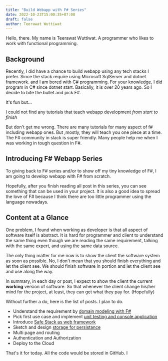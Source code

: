 ```yaml
---
title: "Build Webapp with F# Series"
date: 2022-10-23T15:00:35+07:00
draft: false
author: Teerawat Wuttiwat
---
```


Hello, there. My name is Teerawat Wuttiwat. 
A programmer who likes to work with functional programming.

Background
----------
Recently, I did have a chance to build webapp using any tech stacks I prefer. Since the stack require using Microsoft SqlServer and dotnet framework. and I am bored with C# programming. For your knowledge, I did program in C# since dotnet start. Basically, it is over 20 years ago.
So I decide to bite the bullet and pick F#.

It's fun but...

I could not find any tutorials that teach webapp development *from start to finish*

But don't get me wrong. There are many tutorials for many aspect of f# including webapp ones. But ,mostly, they will teach you one piece at a time. The F# community in slack is super friendly. Many people help me when I was working in tough question in F#.

Introducing F# Webapp Series
----------------------------
To giving back to F# series and/or to show off my tiny knowledge of F#, I am going to develop webapp with F# from scratch.

Hopefully, after you finish reading all post in this series, you can see something that can be used in your project. It is also a good idea to spread the love of F# because I think there are too little programmer using the language nowadays.

Content at a Glance
-------------------
One problem, I found when working as developer is that all aspect of software itself is abstract. It is hard for programmer and client to understand the same thing even though we are reading the same requirement, talking with the same expert, and using the same data source.

The only thing matter for me now is to show the client the software system as soon as possible. No, I don't mean that you should finish everything and let the client see. We should finish software in portion and let the client see and use along the way.

In summary, in each day or post, I expect to show the client the current **working** version of software. So that whenever the client change his/her mind for the project, at least, they can get what they pay for. (Hopefully)


Without further a do, here is the list of posts. I plan to do.

- Understand the requirement by [domain modeling with F#](../domain-modeling-with-fs/)   
- Pick first use case and implement [unit testing and console application](../unit-testing-console)
- Introduce [Safe Stack as web framework](../safe-stack/)
- Sketch and design [storage for persistance](../persistence-ignorance)
- Multi page and routing
- Authentication and Authorization
- Deploy to the Cloud

That's it for today. All the code would be stored in GitHub. I 

